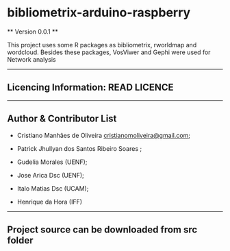 # bibliometrix-arduino-raspberry

** Version 0.0.1 **

This project uses some R packages as bibliometrix, rworldmap and wordcloud. Besides these packages, VosViwer and Gephi were used for Network analysis


---

## Licencing Information: READ LICENCE
---


## Author & Contributor List

 - Cristiano Manhães de Oliveira <cristianomoliveira@gmail.com>;

 - Patrick Jhullyan dos Santos Ribeiro Soares ;

 - Gudelia Morales (UENF);

 - Jose Arica Dsc (UENF);

 - Italo Matias Dsc (UCAM); 

 - Henrique da Hora (IFF)

---

Project source can be downloaded from src folder
---

